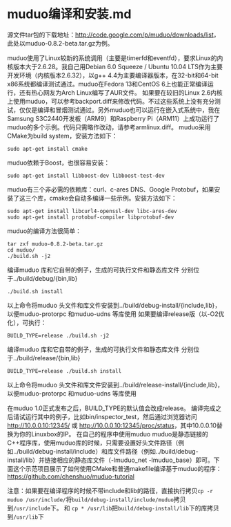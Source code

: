 # muduo编译和安装.md

源文件tar包的下载地址：<http://code.google.com/p/muduo/downloads/list>，此处以muduo-0.8.2-beta.tar.gz为例。

muduo使用了Linux较新的系统调用（主要是timerfd和eventfd），要求Linux的内核版本大于2.6.28。我自己用Debian 6.0 Squeeze / Ubuntu 10.04 LTS作为主要开发环境（内核版本2.6.32），以g++ 4.4为主要编译器版本，在32-bit和64-bit x86系统都编译测试通过。muduo在Fedora 13和CentOS 6上也能正常编译运行，还有热心网友为Arch Linux编写了AUR文件。
如果要在较旧的Linux 2.6内核上使用muduo，可以参考backport.diff来修改代码。不过这些系统上没有充分测试，仅仅是编译和冒烟测试通过。另外muduo也可以运行在嵌入式系统中，我在Samsung S3C2440开发板（ARM9）和Raspberry Pi（ARM11）上成功运行了muduo的多个示例。代码只需略作改动，请参考armlinux.diff。
muduo采用CMake为build system，安装方法如下：

```shell
sudo apt-get install cmake
```

muduo依赖于Boost，也很容易安装：

```shell
sudo apt-get install libboost-dev libboost-test-dev
```

muduo有三个非必需的依赖库：curl、c-ares DNS、Google Protobuf，如果安装了这三个库，cmake会自动多编译一些示例。安装方法如下：

```shell
sudo apt-get install libcurl4-openssl-dev libc-ares-dev
sudo apt-get install protobuf-compiler libprotobuf-dev
```

muduo的编译方法很简单：

```shell
tar zxf muduo-0.8.2-beta.tar.gz
cd muduo/
./build.sh -j2
```

编译muduo 库和它自带的例子，生成的可执行文件和静态库文件
分别位于../build/debug/{bin,lib}

```shell
./build.sh install
```

以上命令将muduo 头文件和库文件安装到../build/debug-install/{include,lib}，以便muduo-protorpc 和muduo-udns 等库使用
如果要编译release版（以-O2优化），可执行：

```shell
BUILD_TYPE=release ./build.sh -j2
```

编译muduo 库和它自带的例子，生成的可执行文件和静态库文件
分别位于../build/release/{bin,lib}

```shell
BUILD_TYPE=release ./build.sh install
```

以上命令将muduo 头文件和库文件安装到../build/release-install/{include,lib}，以便muduo-protorpc 和muduo-udns 等库使用

在muduo 1.0正式发布之后，BUILD_TYPE的默认值会改成release。
编译完成之后请试运行其中的例子，比如bin/inspector_test，然后通过浏览器访问 <http://10.0.0.10:12345/> 或 <http://10.0.0.10:12345/proc/status>，其中10.0.0.10替换为你的Linuxbox的IP。
在自己的程序中使用muduo
muduo是静态链接的C++程序库，使用muduo库的时候，只需要设置好头文件路径（例如../build/debug-install/include）和库文件路径（例如../build/debug-install/lib）并链接相应的静态库文件（-lmuduo_net -lmuduo_base）即可。下面这个示范项目展示了如何使用CMake和普通makefile编译基于muduo的程序：<https://github.com/chenshuo/muduo-tutorial>


注意：如果要在编译程序的时候不带include和lib的路径，直接执行拷贝`cp -r muduo /usr/include/`将`build/debug-install/include/muduo`拷贝到`/usr/include`下。
  和 `cp * /usr/lib`把`build/debug-install/lib`下的库拷贝到`/usr/lib`下